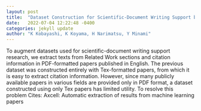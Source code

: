 ```yaml
---
layout: post
title:  "Dataset Construction for Scientific-Document Writing Support by Extracting Related Work Section and Citations from PDF Papers"
date:   2022-07-04 12:22:48 -0400
categories: jekyll update
author: "K Kobayashi, K Koyama, H Narimatsu, Y Minami"
---
```

To augment datasets used for scientific-document writing support research, we extract texts from Related Work sections and citation information in PDF-formatted papers published in English. The previous dataset was constructed entirely with Tex-formatted papers, from which it is easy to extract citation information. However, since many publicly available papers in various fields are provided only in PDF format, a dataset constructed using only Tex papers has limited utility. To resolve this problem  Cites: Axcell: Automatic extraction of results from machine learning papers